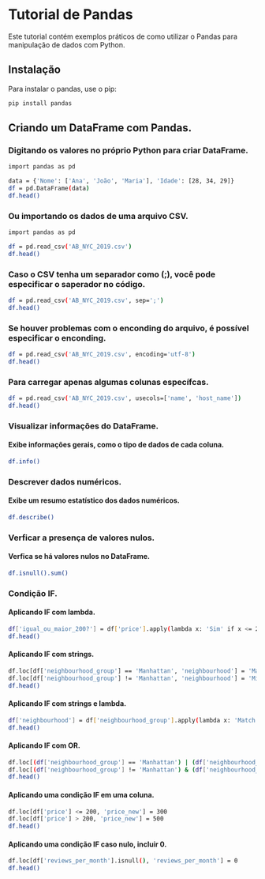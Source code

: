 # Tutorial de Pandas

Este tutorial contém exemplos práticos de como utilizar o Pandas para manipulação de dados com Python.

## Instalação

Para instalar o pandas, use o pip:

```bash
pip install pandas
```
## Criando um DataFrame com Pandas.
### Digitando os valores no próprio Python para criar DataFrame.
```bash
import pandas as pd

data = {'Nome': ['Ana', 'João', 'Maria'], 'Idade': [28, 34, 29]}
df = pd.DataFrame(data)
df.head()
```

### Ou importando os dados de uma arquivo CSV.
```bash
import pandas as pd

df = pd.read_csv('AB_NYC_2019.csv')
df.head()
```
### Caso o CSV tenha um separador como (;), você pode especificar o saperador no código.
```bash
df = pd.read_csv('AB_NYC_2019.csv', sep=';')
df.head()
```

### Se houver problemas com o enconding do arquivo, é possível especificar o enconding.
```bash
df = pd.read_csv('AB_NYC_2019.csv', encoding='utf-8')
df.head()
```

### Para carregar apenas algumas colunas específcas.
```bash
df = pd.read_csv('AB_NYC_2019.csv', usecols=['name', 'host_name'])
df.head()
```


### Visualizar informações do DataFrame.
#### Exibe informações gerais, como o tipo de dados de cada coluna.
```bash
df.info()
```

### Descrever dados numéricos.
#### Exibe um resumo estatístico dos dados numéricos.
```bash
df.describe()
```

### Verficar a presença de valores nulos.
#### Verfica se há valores nulos no DataFrame.
```bash
df.isnull().sum()
```

### Condição IF.
#### Aplicando IF com lambda.
```bash
df['igual_ou_maior_200?'] = df['price'].apply(lambda x: 'Sim' if x <= 200 else 'Não')
df.head()
```

#### Aplicando IF com strings.
```bash
df.loc[df['neighbourhood_group'] == 'Manhattan', 'neighbourhood'] = 'Match'  
df.loc[df['neighbourhood_group'] != 'Manhattan', 'neighbourhood'] = 'Mismatch'
df.head()
```

#### Aplicando IF com strings e lambda.
```bash
df['neighbourhood'] = df['neighbourhood_group'].apply(lambda x: 'Match' if x == 'Manhattan' else 'Mismatch')
df.head()
```

#### Aplicando IF com OR.
```bash
df.loc[(df['neighbourhood_group'] == 'Manhattan') | (df['neighbourhood_group'] == 'Brooklyn'), 'neighbourhood'] = 'Match' 
df.loc[(df['neighbourhood_group'] != 'Manhattan') & (df['neighbourhood_group'] != 'Brooklyn'), 'neighbourhood'] = 'Mismatch' 
df.head()
```

#### Aplicando uma condição IF em uma coluna.
```bash
df.loc[df['price'] <= 200, 'price_new'] = 300
df.loc[df['price'] > 200, 'price_new'] = 500
df.head()
```

#### Aplicando uma condição IF caso nulo, incluir 0.
```bash
df.loc[df['reviews_per_month'].isnull(), 'reviews_per_month'] = 0
df.head()
```
